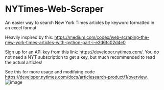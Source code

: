 ﻿# NYTimes-Web-Scraper
An easier way to search New York Times articles by keyword formatted in an excel format

Heavily inspired by this: https://medium.com/codex/web-scraping-the-new-york-times-articles-with-python-part-i-e2d6fc02d4e0

Sign up for an API key from this link: https://developer.nytimes.com/. You do not need a NYT subscription to get a key, but much recommended to read the actual articles! 

See this for more usage and modifying code https://developer.nytimes.com/docs/articlesearch-product/1/overview. 
![image](https://github.com/ajcheng1/SavedArticlesWebScraping/assets/85465417/a682debc-35f1-44d8-8710-18ae53827423)
